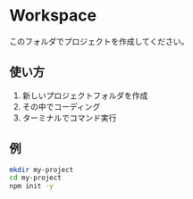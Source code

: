 # Workspace

このフォルダでプロジェクトを作成してください。

## 使い方

1. 新しいプロジェクトフォルダを作成
2. その中でコーディング
3. ターミナルでコマンド実行

## 例
```bash
mkdir my-project
cd my-project
npm init -y